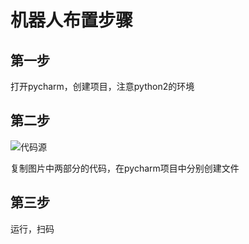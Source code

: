 # 机器人布置步骤
## 第一步
打开pycharm，创建项目，注意python2的环境
## 第二步
![代码源](https://www.zybuluo.com/static/img/logo.png)

复制图片中两部分的代码，在pycharm项目中分别创建文件

## 第三步

运行，扫码
